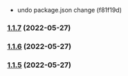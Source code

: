 

* undo package.json change (f81f19d)

### [1.1.7](https://github.com/loloDawit/aws-ecs-stores-api-v1/compare/1.1.6...1.1.7) (2022-05-27)

### [1.1.6](https://github.com/loloDawit/aws-ecs-stores-api-v1/compare/1.1.5...1.1.6) (2022-05-27)

### [1.1.5](https://github.com/loloDawit/aws-ecs-stores-api-v1/compare/2022.5.4...1.1.5) (2022-05-27)